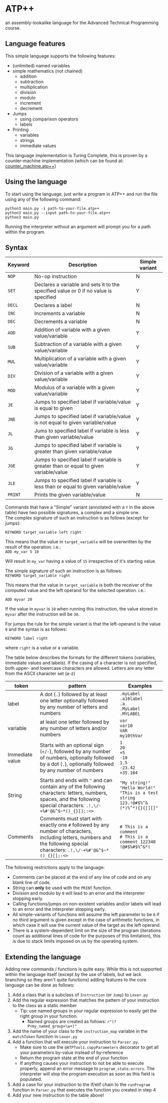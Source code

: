 

  
# ATP++  
an assembly-lookalike language for the Advanced Technical Programming course.  
  
## Language features  
This simple language supports the following features:  
  
- (unlimited) named variables  
- simple mathematics (not chained)  
   - addition  
   - subtraction  
   - multiplication  
   - division  
   - modulo  
   - increment  
   - decrement  
- Jumps  
   - using comparison operators  
   - labels  
- Printing
   - variables
   - strings
   - immediate values
  
This language implementation is Turing Complete, this is proven by a counter-machine implementation (which can be found at: [counter_machine.atp++](https://github.com/florianhumblot/ATPpp/blob/master/example_programs/counter_machine.atp++))  
  
## Using the language  
  
To start using the language, just write a program in ATP++ and run the file using any of the following command:  
```  
python3 main.py -i path-to-your-file.atp++  
python3 main.py --input path-to-your-file.atp++  
python3 main.py  
```  
Running the interpreter without an argument will prompt you for a path within the program.  
  
## Syntax  
  
|  Keyword  |  Description  | Simple variant |  
| -- | -- | -- |  
|  `NOP` |  No-op instruction  | N |  
|  `SET` |  Declares a variable and sets it to the specified value or 0 if no value is specified  | Y |  
|  `DECL` |  Declares a label  | N |  
|  `INC` |  Increments a variable  | N |  
|  `DEC` |  Decrements a variable  | N |  
|  `ADD` |  Addition of variable with a given value/variable  | Y |  
|  `SUB` |  Subtraction of a variable with a given value/variable  | Y |  
|  `MUL` |  Multiplication of a variable with a given value/variable  | Y |  
|  `DIV` |  Division of a variable with a given value/variable  | Y |  
|  `MOD` |  Modulus of a variable with a given value/variable  | Y |  
|  `JE` |  Jumps to specified label if variable/value is equal to given | Y |  
|  `JNE` |  Jumps to specified label if variable/value is not equal to given variable/value | Y |  
|  `JL` |  Jums to specified label if variable is less than given variable/value | Y |  
|  `JG` |  Jumps to specified label if variable is greater than given variable/value | Y |  
|  `JGE` |  Jumps to specified label if variable is greater than or equal to given variable/value | Y |  
|  `JLE` |  Jumps to specified label if variable is less than or equal to given variable/value | Y |  
|  `PRINT` |  Prints the given variable/value  | N |  
  
Commands that have a "Simple" variant (annotated with a `Y` in the above table) have two possible signatures, a complex and a simple one.  
The complex signature of such an instruction is as follows (except for jumps):  
  
`KEYWORD target_variable left right`  
  
This means that the value in `target_variable` will be overwritten by the result of the operation. i.e.:  
`ADD my_var 5 10`  
  
Will result in `my_var` having a value of `15` irrespective of it's starting value.  
  
The simple signature of such an instruction is as follows:  
`KEYWORD target_variable right`  
  
This means that the value in `target_variable` is both the receiver of the computed value and the left operand for the selected operation. i.e.:  
  
`ADD myvar 20`  
  
If the value in `myvar` is `10` when running this instruction, the value stored in `myvar` after the instruction will be `30`.

For jumps the rule for the simple variant is that the left-operand is the value `0` and the syntax is as follows:

`KEYWORD label right` 

where `right` is a value or a variable.

The table below describes the formats for the different tokens (variables, immediate values and labels). If the casing of a character is not specified, both upper- and lowercase characters are allowed. Letters are any letter from the ASCII character set (a-z)

|token| pattern | Examples |
|--|--| -- | 
| label | A dot (`.`) followed by at least one letter optionally followed by any number of letters and numbers | `.myLabel`<br>`.a10label`<br>`.a`<br>`.MyLabel`<br>`.MYLABEL` |
| variable | at least one letter followed by any number of letters and/or numbers| `var`<br>`var10`<br>`VAR`<br>`my10thVar`|
|Immediate value|Starts with an optional sign (`+/-`), followed by any number of numbers, optionally followed by a dot (`.`), optionally followed by any number of numbers |`1`<br>`20`<br>`+5`<br>`-10`<br>`1.5`<br>`-23.42`<br>`+35.104`|
|String | Starts and ends with `"` and can contain any of the following characters: letters, numbers, spaces, and the following special characters: `.!,\/-+%#'@&^$~*()_{}[];:<>` | `"My string!"`<br>`"Hello World!"`<br>`"This is a test string 123.!@#$%^&(*)%^*){}{[][]"` |
| Comments | Comments must start with exactly one `#` followed by any number of characters, including letters, numbers and the following special characters: `.!,\/-+%#'@&^$~*()_{}[];:<>` | `# This is a comment`<br>`# This is a comment 122340 !@#$%#$%^&*(`|

The following restrictions apply to the language:
 - Comments can be placed at the end of any line of code and on any blank line of code.
 - String can __only__ be used with the `PRINT` function.
 - Division and modulo by `0` will lead to an error and the interpreter stopping early.
 - Calling functions/jumps on non-existent variables and/or labels will lead to an error and the interpreter stopping early.
 - All simple-variants of functions will assume the left parameter to be `0` if no third argument is given except in the case of arithmetic functions, in which case it will use the current value of the target as the left operand.
 - There is a system-dependent limit on the size of the program (iterations count as additional lines of code for the purposes of this limitation), this is due to stack limits imposed on us by the operating system.

## Extending the language

Adding new commands / functions is quite easy. While this is not supported within the language itself (except by the use of labels, but we lack branching so they aren't quite functions) adding features to the core language can be done as follows:

1. Add a class that is a subclass of `Instruction` (or `Jump`) to `Lexer.py`
2. Add the regular expression that matches the pattern of your instruction to the class as a static member
	- Tip: use named groups in your regular expression to easily get the right group in your function. 
		- Named groups are created as follows: `r"(?P<my_named_group>\w+)"` 
3. Add the name of your class to the `instruction_map` variable in the `matchToken` function in `Lexer.py` 
4. Add a function that will execute your instruction to `Parser.py`.
	- Make sure to use the `@ATPTools.copyParameters` decorator to get all your parameters by-value instead of by-reference
	- Return the program state at the end of your function
	- If anything causes your instruction to not be able to execute properly, append an error message to `program_state.errors`. The interpreter will stop the program execution as soon as this field is populated. 
5. Add a case for your instruction to the if/elif chain to the `runProgram` function in `Parser.py` that executes the function you created in step 4
6. Add your new instruction to the table above!
